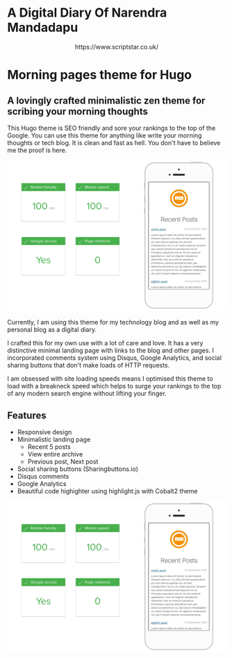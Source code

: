 # A Digital Diary Of Narendra Mandadapu

<p align="center">https://www.scriptstar.co.uk/ </p>

# Morning pages theme for Hugo

## A lovingly crafted minimalistic zen theme for scribing your morning thoughts

This Hugo theme is SEO friendly and sore your rankings to the top of the Google. You can use this theme for anything like write your morning thoughts or tech blog. It is clean and fast as hell. You don't have to believe me the proof is here.

<img src="https://github.com/scriptstar/scriptstar.github.io/blob/master/media/2016-Sep/SpeedBlog_1.png" alt="Fast blog" />

Currently, I am using this theme for my technology blog and as well as my personal blog as a digital diary.

I crafted this for my own use with a lot of care and love. It has a very distinctive minimal landing page with links to the blog and other pages. I incorporated comments system using Disqus, Google Analytics, and social sharing buttons that don't make loads of HTTP requests. 

I am obsessed with site loading speeds means I optimised this theme to load with a breakneck speed which helps to surge your rankings to the top of any modern search engine without lifting your finger.

## Features

* Responsive design
* Minimalistic landing page
  * Recent 5 posts
  * View entire archive
  * Previous post, Next post
* Social sharing buttons (Sharingbuttons.io)
* Disqus comments
* Google Analytics
* Beautiful code highighter using highlight.js with Cobalt2 theme

<img src="https://github.com/scriptstar/scriptstar.github.io/blob/master/media/2016-Sep/SpeedBlog_1.png" alt="Fast blog" />
